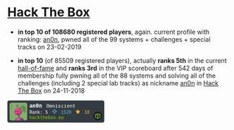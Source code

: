 # [Hack The Box](https://hackthebox.eu)

* **in top 10 of 108680 registered players**, again. current profile with ranking: [an0n](http://web.archive.org/web/20190223205510/https://www.hackthebox.eu/profile/2260), pwned all of the 99 systems + challenges + special tracks on 23-02-2019

* **in top 10** (of 85509 registered players), actually **ranks 5th** in the current [hall-of-fame](http://web.archive.org/web/20181124005748/https://www.hackthebox.eu/hof) and **ranks 3rd** in the VIP scoreboard after 542 days of membership fully pwning all of the 88 systems and solving all of the challenges (including 2 special lab tracks) as
nickname [an0n](http://web.archive.org/web/20181124005842/https://www.hackthebox.eu/profile/2260) in [Hack The Box](https://hackthebox.eu) on 24-11-2018

![an0n on 24-11-2018 @ Hack The Box](badge_an0n-24112018.png)
